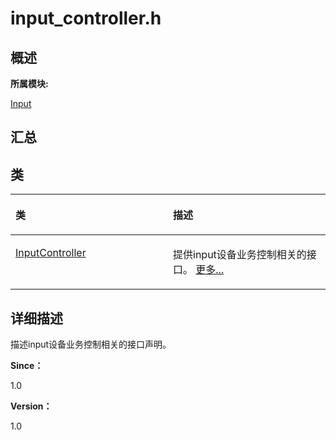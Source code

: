 # input\_controller.h<a name="ZH-CN_TOPIC_0000001343000821"></a>

## **概述**<a name="section1186931688083931"></a>

**所属模块:**

[Input](_input.md)

## **汇总**<a name="section973933648083931"></a>

## 类<a name="nested-classes"></a>

<a name="table2076648362083931"></a>
<table><thead align="left"><tr id="row417788770083931"><th class="cellrowborder" valign="top" width="50%" id="mcps1.1.3.1.1"><p id="p429150336083931"><a name="p429150336083931"></a><a name="p429150336083931"></a>类</p>
</th>
<th class="cellrowborder" valign="top" width="50%" id="mcps1.1.3.1.2"><p id="p1324062453083931"><a name="p1324062453083931"></a><a name="p1324062453083931"></a>描述</p>
</th>
</tr>
</thead>
<tbody><tr id="row1323488775083931"><td class="cellrowborder" valign="top" width="50%" headers="mcps1.1.3.1.1 "><p id="p1498274509083931"><a name="p1498274509083931"></a><a name="p1498274509083931"></a><a href="_input_controller.md">InputController</a></p>
</td>
<td class="cellrowborder" valign="top" width="50%" headers="mcps1.1.3.1.2 "><p id="p1948139829083931"><a name="p1948139829083931"></a><a name="p1948139829083931"></a>提供input设备业务控制相关的接口。 <a href="_input_controller.md">更多...</a></p>
</td>
</tr>
</tbody>
</table>

## **详细描述**<a name="section269076613083931"></a>

描述input设备业务控制相关的接口声明。

**Since：**

1.0

**Version：**

1.0

